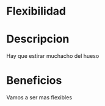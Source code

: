 # Flexibilidad

# Descripcion
Hay que estirar muchacho del hueso

# Beneficios
Vamos a ser mas flexibles
